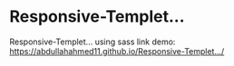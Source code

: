 # Responsive-Templet...
Responsive-Templet... using sass
link demo: https://abdullahahmed11.github.io/Responsive-Templet.../

